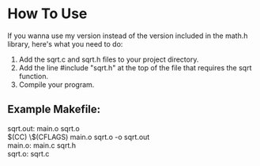 # How To Use
If you wanna use my version instead of the version included in the math.h library, here's what you need to do:
1. Add the sqrt.c and sqrt.h files to your project directory.
2. Add the line #include "sqrt.h" at the top of the file that requires the sqrt function.
3. Compile your program.
## Example Makefile:
sqrt.out: main.o sqrt.o
<br>\$(CC) \\$(CFLAGS) main.o sqrt.o -o sqrt.out
<br>main.o: main.c sqrt.h
<br>sqrt.o: sqrt.c
